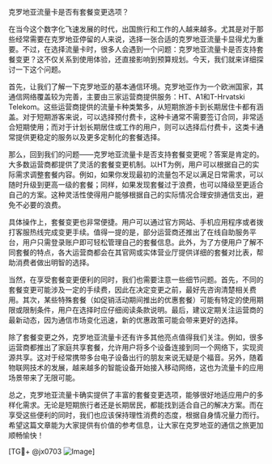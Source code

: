 克罗地亚流量卡是否有套餐变更选项？

在当今这个数字化飞速发展的时代，出国旅行和工作的人越来越多。尤其是对于那些经常需要在克罗地亚停留的人来说，选择一张合适的克罗地亚流量卡显得尤为重要。不过，在选择流量卡时，很多人会遇到一个问题：克罗地亚流量卡是否支持套餐变更？这不仅关系到使用体验，还直接影响到预算规划。今天，我们就来详细探讨一下这个问题。

首先，让我们了解一下克罗地亚的基本通信环境。克罗地亚作为一个欧洲国家，其通信网络覆盖较为完善，主要由三家运营商提供服务：HT、A1和T-Hrvatski Telekom。这些运营商提供的流量卡种类繁多，从短期旅游卡到长期居住卡都有涵盖。对于短期游客来说，可以选择预付费卡，这种卡通常不需要签订合同，非常适合短期使用；而对于计划长期居住或工作的用户，则可以选择后付费卡，这类卡通常提供更稳定的服务以及更多定制化的套餐选择。

那么，回到我们的问题——克罗地亚流量卡是否支持套餐变更呢？答案是肯定的。大多数运营商都提供了灵活的套餐变更机制。以HT为例，用户可以根据自己的实际需求调整套餐内容。例如，如果你发现最初的流量包不足以满足日常需求，可以随时升级到更高一级的套餐；同样，如果发现套餐过于浪费，也可以降级至更适合自己的方案。这种灵活性使得用户能够根据自己的实际情况合理安排通信支出，避免不必要的浪费。

具体操作上，套餐变更也非常便捷。用户可以通过官方网站、手机应用程序或者拨打客服热线完成变更手续。值得一提的是，部分运营商还推出了在线自助服务平台，用户只需登录账户即可轻松管理自己的套餐信息。此外，为了方便用户了解不同套餐的特点，各大运营商都会在其官网或实体营业厅提供详细的套餐对比表，帮助消费者做出明智的选择。

当然，在享受套餐变更便利的同时，我们也需要注意一些细节问题。首先，不同的套餐变更可能涉及一定的手续费，因此在决定变更之前，最好先咨询清楚相关费用。其次，某些特殊套餐（如促销活动期间推出的优惠套餐）可能有特定的使用期限或限制条件，用户在选择时应仔细阅读条款说明。最后，建议定期关注运营商的最新动态，因为通信市场变化迅速，新的优惠政策可能会带来更好的选择。

除了套餐变更之外，克罗地亚流量卡还有许多其他亮点值得我们关注。例如，很多运营商都推出了家庭共享套餐，允许用户将多个设备连接到同一个网络下，实现资源共享。这对于经常携带多台电子设备出行的朋友来说无疑是个福音。另外，随着物联网技术的发展，越来越多的智能设备开始接入移动网络，这也为流量卡的应用场景带来了无限可能。

总之，克罗地亚流量卡确实提供了丰富的套餐变更选项，能够很好地适应用户的多样化需求。无论是短期旅行者还是长期居民，都能找到适合自己的解决方案。而在享受这些便利的同时，我们也应该保持理性消费的态度，根据自身情况量力而行。希望这篇文章能为大家提供有价值的参考信息，让大家在克罗地亚的通信之旅更加顺畅愉快！

[TG💪+ @jx0703 ![Image](https://github.com/user-attachments/assets/dbca1d08-cadb-493c-b0ec-ad6f7a83f270)]